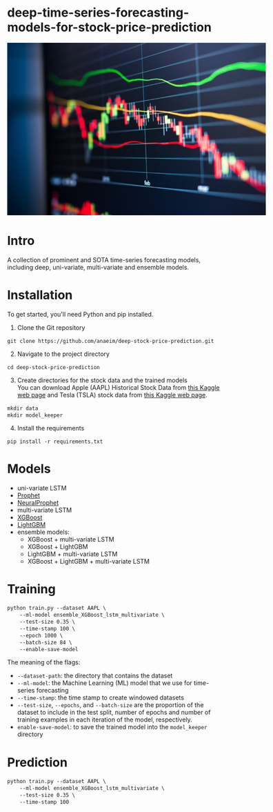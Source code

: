 # deep-time-series-forecasting-models-for-stock-price-prediction

<img
  src="images/stoch_data_graph.jpg"
  alt="Alt text"
  title="Optional title"
  style="display: inline-block; margin: 0 auto; max-width: 600px">

# Intro
A collection of prominent and SOTA time-series forecasting models, including deep, uni-variate, multi-variate and ensemble models.

# Installation
To get started, you'll need Python and pip installed.

1. Clone the Git repository
```
git clone https://github.com/anaeim/deep-stock-price-prediction.git
```

2. Navigate to the project directory
```
cd deep-stock-price-prediction
```

3. Create directories for the stock data and the trained models<br>
   You can download Apple (AAPL) Historical Stock Data from [this Kaggle web page](https://www.kaggle.com/datasets/tarunpaparaju/apple-aapl-historical-stock-data) and Tesla (TSLA) stock data from [this Kaggle web page](https://www.kaggle.com/code/debashis74017/time-series-forecasting-tesla-stock/notebook).
```
mkdir data
mkdir model_keeper
```

4. Install the requirements
```
pip install -r requirements.txt
```

# Models
- uni-variate LSTM
- [Prophet](https://github.com/facebook/prophet)
- [NeuralProphet](https://github.com/ourownstory/neural_prophet)
- multi-variate LSTM
- [XGBoost](https://xgboost.readthedocs.io/en/stable/python/python_intro.html)
- [LightGBM](https://github.com/microsoft/LightGBM)
- ensemble models:
  - XGBoost + multi-variate LSTM
  - XGBoost + LightGBM
  - LightGBM + multi-variate LSTM
  - XGBoost + LightGBM + multi-variate LSTM



# Training
```
python train.py --dataset AAPL \
    --ml-model ensemble_XGBoost_lstm_multivariate \
    --test-size 0.35 \
    --time-stamp 100 \
    --epoch 1000 \
    --batch-size 84 \
    --enable-save-model
```


The meaning of the flags:
* ``--dataset-path``: the directory that contains the dataset
* ``--ml-model``: the Machine Learning (ML) model that we use for time-series forecasting
* ``--time-stamp``: the time stamp to create windowed datasets
* ``--test-size``, ``--epochs``, and ``--batch-size`` are the proportion of the dataset to include in the test split, number of epochs and number of training examples in each iteration of the model, respectively.
* ``enable-save-model``: to save the trained model into the ``model_keeper`` directory


# Prediction
```
python train.py --dataset AAPL \
    --ml-model ensemble_XGBoost_lstm_multivariate \
    --test-size 0.35 \
    --time-stamp 100 
```